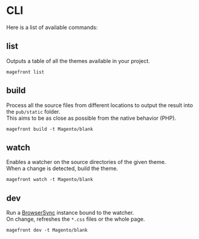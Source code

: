 # CLI

Here is a list of available commands:


## list

Outputs a table of all the themes available in your project.

    magefront list


## build

Process all the source files from different locations to output the result into the `pub/static` folder.\
This aims to be as close as possible from the native behavior (PHP).

    magefront build -t Magento/blank


## watch

Enables a watcher on the source directories of the given theme.\
When a change is detected, build the theme.

    magefront watch -t Magento/blank


## dev

Run a [BrowserSync](https://browsersync.io/) instance bound to the watcher.\
On change, refreshes the `*.css` files or the whole page.

    magefront dev -t Magento/blank

